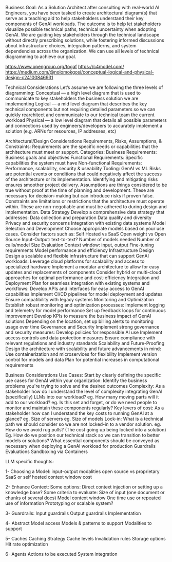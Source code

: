 Business Goal:
As a Solution Architect after consulting with real-world AI Engineers, you have been tasked to create architectural diagram(s) that serve as a teaching aid to help stakeholders understand their key components of GenAI workloads. The outcome is to help let stakeholders visualize possible technical paths, technical uncertainty when adopting GenAI.
We are guiding key stakeholders through the technical landscape without directly prescribing solutions, while fostering informed discussions about infrastructure choices, integration patterns, and system dependencies across the organization.
We can use all levels of technical diagramming to achieve our goal.

https://www.opengroup.org/togaf
https://c4model.com/
https://medium.com/@nolomokgosi/conceptual-logical-and-physical-design-c24100846931 

Technical Considerations
Let’s assume we are following the three levels of diagramming:
Conceptual — a high level diagram that is used to communicate to key stakeholders the business solution we are implementing
Logical — a mid level diagram that describes the key technical components but not requiring detailed parameters so we can quickly rearchitect and communicate to our technical team the current workload
Physical — a low level diagram that details all possible parameters and connections used by engineers/developers to accurately implement a solution (e.g. ARNs for resources, IP addresses, etc)

Architectural/Design Considerations
Requirements, Risks, Assumptions, & Constraints:
Requirements are the specific needs or capabilities that the architecture must meet or support.
Categories:
Business Requirements: Business goals and objectives
Functional Requirements: Specific capabilities the system must have
Non-functional Requirements: Performance, scalability, security & useability
Tooling: GenAI vs ML
Risks are potential events or conditions that could negatively affect the success of the architecture or its implementation. Identifying and mitigating risks ensures smoother project delivery.
Assumptions are things considered to be true without proof at the time of planning and development. These are necessary for decision-making but can introduce risks if proven false.
Constraints are limitations or restrictions that the architecture must operate within. These are non-negotiable and must be adhered to during design and implementation.
Data Strategy
Develop a comprehensive data strategy that addresses:
Data collection and preparation
Data quality and diversity
Privacy and security concerns
Integration with existing data systems
Model Selection and Development
Choose appropriate models based on your use cases. Consider factors such as:
Self Hosted vs SaaS
Open weight vs Open Source
Input-Output: text-to-text?
Number of models needed
Number of calls/model
Size
Evaluation
Context window: input, output
Fine-tuning requirements
Model performance and efficiency
Infrastructure Design
Design a scalable and flexible infrastructure that can support GenAI workloads:
Leverage cloud platforms for scalability and access to specialized hardware
Implement a modular architecture to allow for easy updates and replacements of components
Consider hybrid or multi-cloud approaches for optimal performance and cost-efficiency
Integration and Deployment
Plan for seamless integration with existing systems and workflows:
Develop APIs and interfaces for easy access to GenAI capabilities
Implement CI/CD pipelines for model deployment and updates
Ensure compatibility with legacy systems
Monitoring and Optimization
Establish robust monitoring and optimization processes:
Implement logging and telemetry for model performance
Set up feedback loops for continuous improvement
Develop KPIs to measure the business impact of GenAI solutions
Depending on the location, set up billing alerts to monitoring usage over time
Governance and Security
Implement strong governance and security measures:
Develop policies for responsible AI use
Implement access controls and data protection measures
Ensure compliance with relevant regulations and industry standards
Scalability and Future-Proofing
Design the architecture with scalability and future advancements in mind:
Use containerization and microservices for flexibility
Implement version control for models and data
Plan for potential increases in computational requirements

Business Considerations
Use Cases:
Start by clearly defining the specific use cases for GenAI within your organization:
Identify the business problems you're trying to solve and the desired outcomes
Complexity: As a stakeholder how do I understand the level of complexity integrating GenAI (specifically) LLMs into our workload?
eg. How many moving parts will it add to our workload?
eg. Is this set and forget, or do we need people to monitor and maintain these components regularly?
Key levers of cost: As a stakeholder how can I understand the key costs to running GenAI at a glance?
eg. Size of servers
eg. Size of models
Lock-in: What is a technical path we should consider so we are not locked-in to a vendor solution.
eg. How do we avoid rug pulls? (The cost going up being locked into a solution)
Eg. How do we position our technical stack so we can transition to better models or solutions?
What essential components should be conveyed as necessary when deploying a GenAI workload for production
Guardrails
Evaluations
Sandboxing via Containers

LLM specific thoughts:

1- Choosing a Model:
input-output modalities
open source vs proprietary
SaaS or self hosted
context window
cost

2- Enhance Context:
Some options: Direct context injection or setting up a knowledge base?
Some criteria to evaluate:
Size of input (one document or chunks of several docs)
Model context window
One time use or repeated use of information
Prototyping or scalable system?

3- Guardrails:
Input guardrails
Output guardrails
Implementation

4- Abstract Model access
Models & patterns to support
Modalities to support

5- Caches
Caching Strategy
Cache levels
Invalidation rules
Storage options
Hit rate optimization

6- Agents
Actions to be executed
System integration
